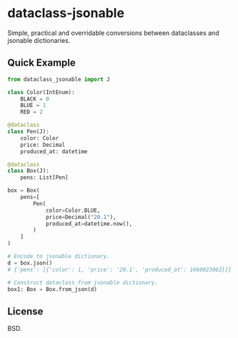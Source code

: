 # dataclass-jsonable

Simple, practical and overridable conversions between dataclasses
and jsonable dictionaries.

## Quick Example

```python
from dataclass_jsonable import J

class Color(IntEnum):
    BLACK = 0
    BLUE = 1
    RED = 2

@dataclass
class Pen(J):
    color: Color
    price: Decimal
    produced_at: datetime

@dataclass
class Box(J):
    pens: List[Pen]

box = Box(
    pens=[
        Pen(
            color=Color.BLUE,
            price=Decimal("20.1"),
            produced_at=datetime.now(),
        )
    ]
)

# Encode to jsonable dictionary.
d = box.json()
# {'pens': [{'color': 1, 'price': '20.1', 'produced_at': 1660023062}]}

# Construct dataclass from jsonable dictionary.
box1: Box = Box.from_json(d)
```

## License

BSD.
